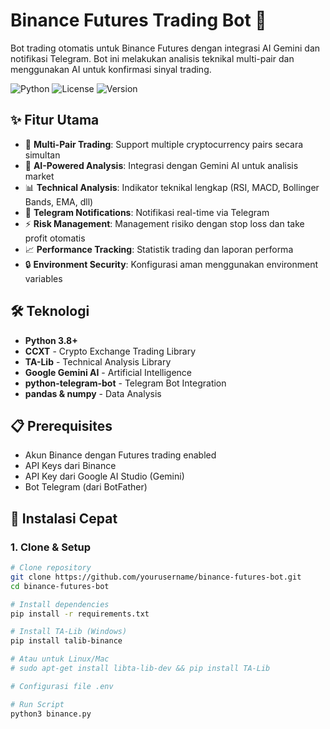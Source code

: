 # Binance Futures Trading Bot 🤖

Bot trading otomatis untuk Binance Futures dengan integrasi AI Gemini dan notifikasi Telegram. Bot ini melakukan analisis teknikal multi-pair dan menggunakan AI untuk konfirmasi sinyal trading.

![Python](https://img.shields.io/badge/Python-3.8+-blue.svg)
![License](https://img.shields.io/badge/License-MIT-green.svg)
![Version](https://img.shields.io/badge/Version-1.0.0-orange.svg)

## ✨ Fitur Utama

- 🔄 **Multi-Pair Trading**: Support multiple cryptocurrency pairs secara simultan
- 🤖 **AI-Powered Analysis**: Integrasi dengan Gemini AI untuk analisis market
- 📊 **Technical Analysis**: Indikator teknikal lengkap (RSI, MACD, Bollinger Bands, EMA, dll)
- 📱 **Telegram Notifications**: Notifikasi real-time via Telegram
- ⚡ **Risk Management**: Management risiko dengan stop loss dan take profit otomatis
- 📈 **Performance Tracking**: Statistik trading dan laporan performa
- 🔒 **Environment Security**: Konfigurasi aman menggunakan environment variables

## 🛠️ Teknologi

- **Python 3.8+**
- **CCXT** - Crypto Exchange Trading Library
- **TA-Lib** - Technical Analysis Library
- **Google Gemini AI** - Artificial Intelligence
- **python-telegram-bot** - Telegram Bot Integration
- **pandas & numpy** - Data Analysis

## 📋 Prerequisites

- Akun Binance dengan Futures trading enabled
- API Keys dari Binance
- API Key dari Google AI Studio (Gemini)
- Bot Telegram (dari BotFather)

## 🚀 Instalasi Cepat

### 1. Clone & Setup

```bash
# Clone repository
git clone https://github.com/yourusername/binance-futures-bot.git
cd binance-futures-bot

# Install dependencies
pip install -r requirements.txt

# Install TA-Lib (Windows)
pip install talib-binance

# Atau untuk Linux/Mac
# sudo apt-get install libta-lib-dev && pip install TA-Lib

# Configurasi file .env

# Run Script
python3 binance.py


